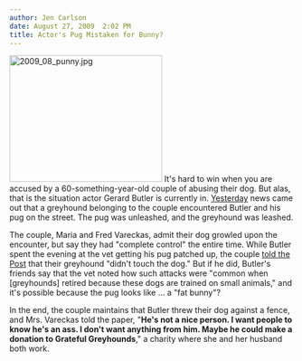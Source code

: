 ```yaml
---
author: Jen Carlson
date: August 27, 2009  2:02 PM
title: Actor's Pug Mistaken for Bunny?
---
```


<p><span class="mt-enclosure mt-enclosure-image" style="display: inline;"> <img alt="2009_08_punny.jpg" src="https://web.archive.org/web/20130619014555im_/http://gothamist.com/attachments/jen/2009_08_punny.jpg" width="270" height="224" class="image-left"> </span>It&apos;s hard to win when you are accused by a 60-something-year-old couple of abusing their dog. But alas, that is the situation actor Gerard Butler is currently in. <a href="https://web.archive.org/web/20130619014555/http://gothamist.com/2009/08/26/couple_claims_actor_attacked_dog_in.php">Yesterday</a> news came out that a greyhound belonging to the couple encountered Butler and his pug on the street. The pug was unleashed, and the greyhound was leashed. </p>

<p>The couple, Maria and Fred Vareckas, admit their dog growled upon the encounter, but say they had &quot;complete control&quot; the entire time. While Butler spent the evening at the vet getting his pug patched up, the couple <a href="https://web.archive.org/web/20130619014555/http://www.nypost.com/seven/08272009/news/regionalnews/harebrained_186692.htm">told the Post</a> that their greyhound &quot;didn&apos;t touch the dog.&quot; But if he did, Butler&apos;s friends say that the vet noted how such attacks were &quot;common when [greyhounds] retired because these dogs are trained on small animals,&quot; and it&apos;s possible because the pug looks like ... a &quot;fat bunny&quot;?</p>

<p>In the end, the couple maintains that Butler threw their dog against a fence, and Mrs. Vareckas told the paper, &quot;<strong>He&apos;s not a nice person. I want people to know he&apos;s an ass. I don&apos;t want anything from him. Maybe he could make a donation to Grateful Greyhounds</strong>,&quot; a charity where she and her husband both work.</p>